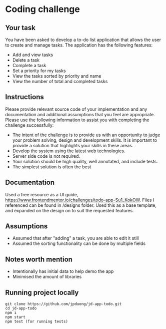# Coding challenge

## Your task

You have been asked to develop a to-do list application that allows the user to create and manage tasks. The application has the following features:

- Add and view tasks
- Delete a task
- Complete a task
- Set a priority for my tasks
- View the tasks sorted by priority and name
- View the number of total and completed tasks

## Instructions

Please provide relevant source code of your implementation and any documentation and additional assumptions that you feel are appropriate. Please use the following information to assist you with completing the challenge successfully:

- The intent of the challenge is to provide us with an opportunity to judge your problem solving, design and development skills. It is important to provide a solution that highlights your skills in these areas.
- Develop the system using the latest web technologies.
- Server side code is not required.
- Your solution should be high quality, well annotated, and include tests.
- The simplest solution is often the best

## Documentation

Used a free resource as a UI guide, https://www.frontendmentor.io/challenges/todo-app-Su1_KokOW. Files I referenced can be found in /designs folder. Used this as a base template, and expanded on the design on to suit the requested features.

## Assumptions

- Assumed that after "adding" a task, you are able to edit it still
- Assumed the sorting functionality can be done by multiple fields

## Notes worth mention

- Intentionally has initial data to help demo the app
- Minimised the amount of libraries

## Running project locally

```
git clone https://github.com/jpduong/jd-app-todo.git
cd jd-app-todo
npm i
npm start
npm test (for running tests)
```

